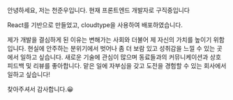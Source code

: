 안녕하세요, 저는 천준우입니다.
현재 프론트엔드 개발자로 구직중입니다

React를 기반으로 만들었고, cloudtype을 사용하여 배포하였습니다.

제가 개발을 결심하게 된 이유는 변해가는 사회와 더불어 제 자신의 가치를 높이기 위함입니다.
현실에 안주하는 분위기에서 벗어나 좀 더 보람 있고 성취감을 느낄 수 있는 곳에서 일하고 싶습니다.
새로운 기술에 관심이 많으며 동료들과의 커뮤니케이션과 상호 피드백 및 리뷰를 좋아합니다.
맡은 일에 자부심을 갖고 도전을 경험할 수 있는 회사에서 일하고 싶습니다!

찾아주셔서 감사합니다.😀
